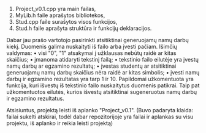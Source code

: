 1. Project_v0.1.cpp yra main failas,
2. MyLib.h faile aprašytos bibliotekos,
3. Stud.cpp faile surašytos visos funkcijos,
4. Stud.h faile aprašyta struktūra ir funkcijų deklaracijos.

Dabar jau prašo vartotojo pasirinkti atsitiktinai generuojamų namų darbų kiekį.
Duomenis galima nuskaityti iš failo arba įvesti pačiam.
Išimčių valdymas:
	• visi "0", "1" atsakymai į užklausas nebūtų raidė ar kitas skaičius;
	• įmanoma atidaryti tekstinį failą;
	• tekstinio failo eilutėje yra įvestų namų darbų ar egzamino rezultatų;
	• įvestas studentų ar atsitiktinai generuojamų namų darbų skaičius nėra raidė ar kitas simbolis;
	• įvesti namų darbų ir egzamino rezultatas yra tarp 1 ir 10.
Papildomai užkomentuota yra funkcija, kuri išvestų iš tekstinio failo nuskaitytus duomenis patikrai. Taip pat užkomentuotos eilutės, kurios išvestų atsitiktinai sugeneruotus namų darbų ir egzamino rezultatus.


Atsisiuntus, projektą leisti iš aplanko "Project_v0.1".
(Buvo padaryta klaida: failai sukelti atskirai, todėl dabar repozitorijoje yra failai ir aplankas su visu projektu, iš aplanko ir reikia leisti projektą)
